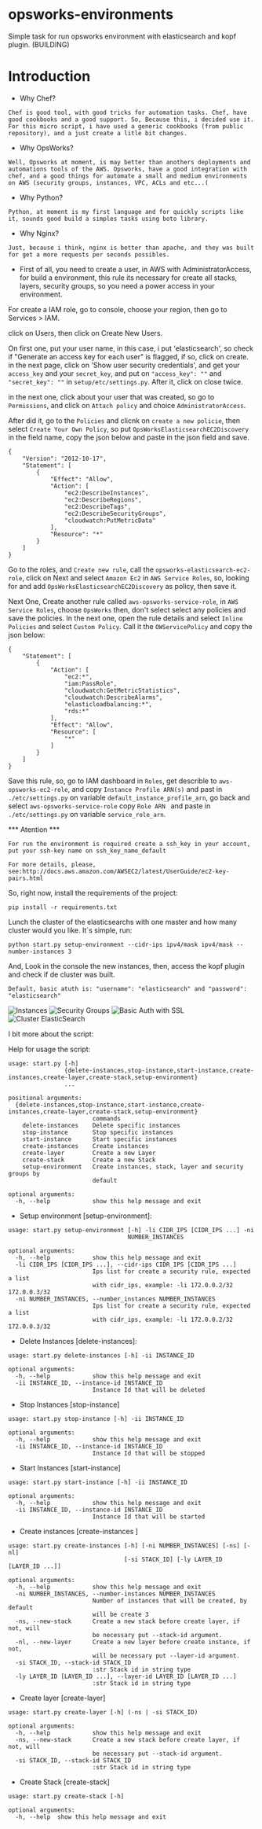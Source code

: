 # opsworks-environments
Simple task for run opsworks environment with elasticsearch and kopf plugin. (BUILDING)

# Introduction
* Why Chef?
```
Chef is good tool, with good tricks for automation tasks. Chef, have good cookbooks and a good support. So, Because this, i decided use it. For this micro script, i have used a generic cookbooks (from public repository), and a just create a litle bit changes.
```
* Why OpsWorks?
```
Well, Opsworks at moment, is may better than anothers deployments and automations tools of the AWS. Opsworks, have a good integration with chef, and a good things for automate a small and medium environments on AWS (security groups, instances, VPC, ACLs and etc...(
```
* Why Python?
```
Python, at moment is my first language and for quickly scripts like it, sounds good build a simples tasks using boto library.
```
* Why Nginx?
```
Just, because i think, nginx is better than apache, and they was built for get a more requests per seconds possibles.
```

* First of all, you need to create a user, in AWS with AdministratorAccess, for build a environment,
this rule its necessary for create all stacks, layers, security groups, so you need a power access in your environment.

For create a IAM role, go to console, choose your region, then go to Services > IAM.

click on Users, then click on Create New Users.

On first one, put your user name, in this case, i put 'elasticsearch', so check if "Generate an access key for each user" is flagged, if so, click on create.
in the next page, click on 'Show user security credentials', and get your `access_key` and your `secret_key`, and put on
`"access_key": ""` and `"secret_key": ""` in `setup/etc/settings.py`.
After it, click on close twice.


in the next one, click about your user that was created, so go to `Permissions`, and click on `Attach policy` and choice `AdministratorAccess`.

After did it, go to the `Policies` and clicnk on `create a new policie`, then select `Create Your Own Policy`, so put `OpsWorksElasticsearchEC2Discovery` in the field name, copy the json below and paste in the json field and save.
```
{
    "Version": "2012-10-17",
    "Statement": [
        {
            "Effect": "Allow",
            "Action": [
                "ec2:DescribeInstances",
                "ec2:DescribeRegions",
                "ec2:DescribeTags",
                "ec2:DescribeSecurityGroups",
                "cloudwatch:PutMetricData"
            ],
            "Resource": "*"
        }
    ]
}
```
Go to the roles, and `Create new rule`, call the `opsworks-elasticsearch-ec2-role`, click on Next and select `Amazon Ec2` in `AWS Service Roles`, so, looking for and add `OpsWorksElasticsearchEC2Discovery` as policy, then save it.

Next One, Create another rule called `aws-opsworks-service-role`, in `AWS Service Roles`, choose `OpsWorks` then, don't select select any policies and save the policies. In the next one, open the rule details and select `Inline Policies` and select `Custom Policy`. Call it the `OWServicePolicy` and copy the json below:
```
{
    "Statement": [
        {
            "Action": [
                "ec2:*",
                "iam:PassRole",
                "cloudwatch:GetMetricStatistics",
                "cloudwatch:DescribeAlarms",
                "elasticloadbalancing:*",
                "rds:*"
            ],
            "Effect": "Allow",
            "Resource": [
                "*"
            ]
        }
    ]
}
```

Save this rule, so, go to IAM dashboard in `Roles`, get describle to `aws-opsworks-ec2-role`, and copy `Instance Profile ARN(s)` and past in `./etc/settings.py` on variable `default_instance_profile_arn`, go back and select `aws-opsworks-service-role` copy `Role ARN ` and paste in `./etc/settings.py` on variable `service_role_arn`.

*** Atention ***
```
For run the environment is required create a ssh_key in your account, put your ssh-key name on ssh_key_name_default

For more details, please, see:http://docs.aws.amazon.com/AWSEC2/latest/UserGuide/ec2-key-pairs.html
```

So, right now, install the requirements of the project:

```
pip install -r requirements.txt
```

Lunch the cluster of the elasticsearchs with one master and how many cluster would you like. It`s simple, run:
```
python start.py setup-environment --cidr-ips ipv4/mask ipv4/mask --number-instances 3
```

And, Look in the console the new instances, then, access the kopf plugin and check if de cluster was built.
```
Default, basic atuth is: "username": "elasticsearch" and "password": "elasticsearch"
```
![Instances](docs/instances.jpg?raw=true "Instances")
![Security Groups](docs/security_groups.jpg?raw=true "Security Groups")
![Basic Auth with SSL](docs/basic_auth.jpg?raw=true "Basic Auth with ssl")
![Cluster ElasticSearch](docs/clusters.jpg?raw=true "Clusters ElasticSearch")

I bit more about the script:

Help for usage the script:
```
usage: start.py [-h]
                {delete-instances,stop-instance,start-instance,create-instances,create-layer,create-stack,setup-environment}
                ...

positional arguments:
  {delete-instances,stop-instance,start-instance,create-instances,create-layer,create-stack,setup-environment}
                        commands
    delete-instances    Delete specific instances
    stop-instance       Stop specific instances
    start-instance      Start specific instances
    create-instances    Create instances
    create-layer        Create a new Layer
    create-stack        Create a new Stack
    setup-environment   Create instances, stack, layer and security groups by
                        default

optional arguments:
  -h, --help            show this help message and exit
```

* Setup environment [setup-environment]:

```
usage: start.py setup-environment [-h] -li CIDR_IPS [CIDR_IPS ...] -ni
                                  NUMBER_INSTANCES

optional arguments:
  -h, --help            show this help message and exit
  -li CIDR_IPS [CIDR_IPS ...], --cidr-ips CIDR_IPS [CIDR_IPS ...]
                        Ips list for create a security rule, expected a list
                        with cidr_ips, example: -li 172.0.0.2/32 172.0.0.3/32
  -ni NUMBER_INSTANCES, --number_instances NUMBER_INSTANCES
                        Ips list for create a security rule, expected a list
                        with cidr_ips, example: -li 172.0.0.2/32 172.0.0.3/32
```

* Delete Instances [delete-instances]:
```
usage: start.py delete-instances [-h] -ii INSTANCE_ID

optional arguments:
  -h, --help            show this help message and exit
  -ii INSTANCE_ID, --instance-id INSTANCE_ID
                        Instance Id that will be deleted
```

* Stop Instances [stop-instance]
```
usage: start.py stop-instance [-h] -ii INSTANCE_ID

optional arguments:
  -h, --help            show this help message and exit
  -ii INSTANCE_ID, --instance-id INSTANCE_ID
                        Instance Id that will be stopped
```

* Start Instances [start-instance]
```
usage: start.py start-instance [-h] -ii INSTANCE_ID

optional arguments:
  -h, --help            show this help message and exit
  -ii INSTANCE_ID, --instance-id INSTANCE_ID
                        Instance Id that will be started
```

* Create instances [create-instances ]

```
usage: start.py create-instances [-h] [-ni NUMBER_INSTANCES] [-ns] [-nl]
                                 [-si STACK_ID] [-ly LAYER_ID [LAYER_ID ...]]

optional arguments:
  -h, --help            show this help message and exit
  -ni NUMBER_INSTANCES, --number-instances NUMBER_INSTANCES
                        Number of instances that will be created, by default
                        will be create 3
  -ns, --new-stack      Create a new stack before create layer, if not, will
                        be necessary put --stack-id argument.
  -nl, --new-layer      Create a new layer before create instance, if not,
                        will be necessary put --layer-id argument.
  -si STACK_ID, --stack-id STACK_ID
                        :str Stack id in string type
  -ly LAYER_ID [LAYER_ID ...], --layer-id LAYER_ID [LAYER_ID ...]
                        :str Stack id in string type
```

* Create layer [create-layer]
```
usage: start.py create-layer [-h] (-ns | -si STACK_ID)

optional arguments:
  -h, --help            show this help message and exit
  -ns, --new-stack      Create a new stack before create layer, if not, will
                        be necessary put --stack-id argument.
  -si STACK_ID, --stack-id STACK_ID
                        :str Stack id in string type
```

* Create Stack [create-stack]
```
usage: start.py create-stack [-h]

optional arguments:
  -h, --help  show this help message and exit
```

